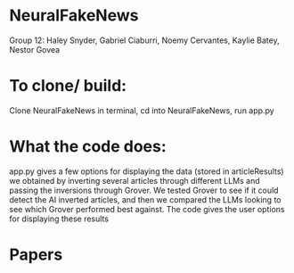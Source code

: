 # NeuralFakeNews
Group 12: Haley Snyder, Gabriel Ciaburri, Noemy Cervantes, Kaylie Batey, Nestor Govea
# To clone/ build: 
Clone NeuralFakeNews in terminal, cd into NeuralFakeNews, run app.py 

# What the code does: 
app.py gives a few options for displaying the data (stored in articleResults) we obtained by inverting several articles through different LLMs and passing the inversions through Grover. We tested Grover to see if it could detect the AI inverted articles, and then we compared the LLMs looking to see which Grover performed best against. The code gives the user options for displaying these results 

# Papers
